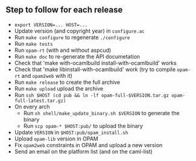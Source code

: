 ## Step to follow for each release

* `export VERSION=... HOST=...`
* Update version (and copyright year) in `configure.ac`
* Run `make configure` to regenerate `./configure`
* Run `make tests`
* Run `opam-rt` (with and without aspcud)
* Run `make doc` to re-generate the API documetation
* Check that 'make with-ocamlbuild install-with-ocamlbuild' works
* Check that 'make libinstall-with-ocamlbuild' work (try to compile `opam-rt` and `opam2web` with it)
* Run `make release` to create the full archive
* Run `make upload` upload the archive
* Run `ssh $HOST (cd pub && ln -lf opam-full-$VERSION.tar.gz opam-full-latest.tar.gz)`
* On every arch
  * Run `sh shell/make_update_binary.sh $VERSION` to generate the binary
  * Run `scp opam-* $HOST:pub/` to upload the binary
* Update `VERSION` in `$HOST:pub/opam_install.sh`
* Upload `opam-lib` version in OPAM
* Fix `opam2web` constraints in OPAM and upload a new version
* Send an email on the platform list (and on the caml-list)
